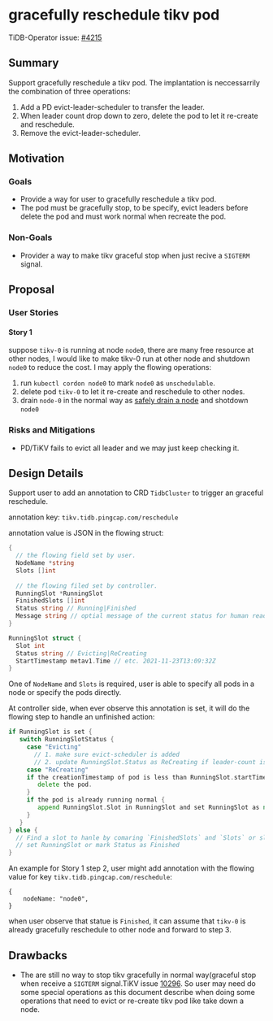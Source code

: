 # gracefully reschedule tikv pod

TiDB-Operator issue: [#4215](https://github.com/pingcap/tidb-operator/issues/4215)

## Summary

Support gracefully reschedule a tikv pod. The implantation is neccessarrily the combination of three operations:

1. Add a PD evict-leader-scheduler to transfer the leader.
2. When leader count drop down to zero, delete the pod to let it re-create and reschedule.
3. Remove the evict-leader-scheduler.

## Motivation

### Goals

- Provide a way for user to gracefully reschedule a tikv pod.
- The pod must be gracefully stop, to be specify, evict leaders before delete the pod and must work normal when recreate the pod.

### Non-Goals

- Provider a way to make tikv graceful stop when just recive a `SIGTERM` signal.

## Proposal

### User Stories

#### Story 1

suppose `tikv-0` is running at node `node0`,  there are many free resource at other nodes, I would like to make tikv-0 run at other node and shutdown `node0` to reduce the cost. I may apply the flowing operations:

1. run `kubectl cordon node0` to mark `node0` as `unschedulable`.
2. delete pod `tikv-0` to let it re-create and reschedule to other nodes.
3. drain `node-0` in the normal way as [safely drain a node](https://kubernetes.io/docs/tasks/administer-cluster/safely-drain-node/) and shotdown `node0`

### Risks and Mitigations

- PD/TiKV fails to evict all leader and we may just keep checking it.

## Design Details

Support user to add an annotation to CRD `TidbCluster` to trigger an graceful reschedule.

annotation key: `tikv.tidb.pingcap.com/reschedule`

annotation value is JSON in the flowing struct:

```go
{
  // the flowing field set by user.
  NodeName *string
  Slots []int 
  
  // the flowing filed set by controller.
  RunningSlot *RunningSlot
  FinishedSlots []int
  Status string // Running|Finished
  Message string // optial message of the current status for human readible 
}

RunningSlot struct {
  Slot int
  Status string // Evicting|ReCreating
  StartTimestamp metav1.Time // etc. 2021-11-23T13:09:32Z
}
```

One of `NodeName` and `Slots` is required, user is able to specify all pods in a node or specify the pods directly.

At controller side, when ever observe this annotation is set, it will do the flowing step to handle an unfinished action:

```go
if RunningSlot is set {
   switch RunningSlotStatus {
     case "Evicting"
       // 1. make sure evict-scheduler is added
       // 2. update RunningSlot.Status as ReCreating if leader-count is 0
     case "ReCreating"
     if the creationTimestamp of pod is less than RunningSlot.startTimestamp {
        delete the pod.
     }
     if the pod is already running normal {
        append RunningSlot.Slot in RunningSlot and set RunningSlot as nil
     }
   }
} else {
  // Find a slot to hanle by comaring `FinishedSlots` and `Slots` or slots belong to the specify NodeName.
  // set RunningSlot or mark Status as Finished
}


```

An example for Story 1 step 2, user might add annotation with the flowing value for key `tikv.tidb.pingcap.com/reschedule`:

```
{
	nodeName: "node0",
}
```

when user observe that statue is `Finished`, it can assume that `tikv-0` is already gracefully reschedule to other node and forward to step 3.

## Drawbacks

- The are still no way to stop tikv gracefully in normal way(graceful stop when receive a `SIGTERM` signal.TiKV issue [10296](https://github.com/tikv/tikv/issues/10296). So user may need do some special operations as this document describe when doing some operations that need to evict or re-create tikv pod like take down a node.

